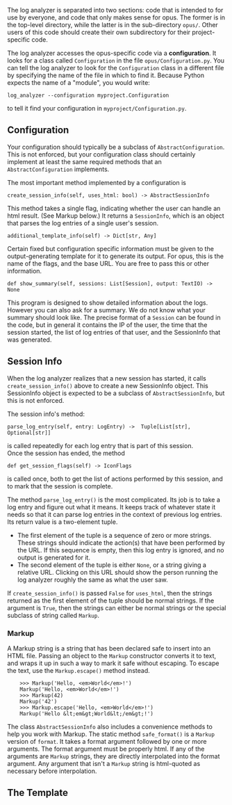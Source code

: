 The log analyzer is separated into two sections: code that is intended to for use by everyone, and code that only
makes sense for opus.
The former is in the top-level directory, while the latter is in the sub-directory `opus/`.
Other users of this code should create their own subdirectory for their project-specific code.

The log analyzer accesses the opus-specific code via a **configuration**.
It looks for a class called `Configuration` in the file `opus/Configuration.py`.
You can tell the log analyzer to look for the `Configuration` class in a different file by specifying the
name of the file in which to find it.
Because Python expects the name of a "module", you would write:
```
log_analyzer --configuration myproject.Configuration
```
to tell it find your configuration in `myproject/Configuration.py`.

## Configuration

Your configuration should typically be a subclass of `AbstractConfiguration`.
This is not enforced, but your configuration class should certainly implement at least the same required methods 
that an `AbstractConfiguration` implements.

The most important method implemented by a configuration is 

```
create_session_info(self, uses_html: bool) -> AbstractSessionInfo
```
This method takes a single flag, indicating whether the user can handle an html result.  (See Markup below.) 
It returns a `SessionInfo`, which is an object that parses the log entries of a single user's session.

```
additional_template_info(self) -> Dict[str, Any]
```
Certain fixed but configuration specific information must be given to the output-generating template for it to 
generate its output. 
For opus, this is the name of the flags, and the base URL.  You are free to pass this or other information.

```
def show_summary(self, sessions: List[Session], output: TextIO) -> None
```
This program is designed to show detailed information about the logs.
However you can also ask for a summary.  We do not know what your summary should look like.
The precise format of a `Session` can be found in the code, but in general it contains the IP of the user, the
time that the session started, the list of log entries of that user, and the SessionInfo that was generated.


## Session Info

When the log analyzer realizes that a new session has started, it calls `create_session_info()` above to create a
new SessionInfo object.
This SessionInfo object is expected to be a subclass of `AbstractSessionInfo`, but this is
not enforced.

The session info's method:
```
parse_log_entry(self, entry: LogEntry) ->  Tuple[List[str], Optional[str]]
```
is called repeatedly for each log entry that is part of this session.  
Once the session has ended, the method
```
def get_session_flags(self) -> IconFlags
```
is called once, both to get the list of actions performed by this session, and to mark that the session is complete.


The method ```parse_log_entry()``` is the most complicated.
Its job is to take a log entry and figure out what it means.
It keeps track of whatever state it needs so that it can parse log entries in the context of previous log entries. 
Its return value is a two-element tuple.
* The first element of the tuple is a sequence of zero or more strings.
These strings should indicate the action(s) that have been performed by the URL.
If this sequence is empty, then this log entry is ignored, and no output is generated for it.
* The second element of the tuple is either `None`, or a string giving a relative URL.
Clicking on this URL should show the person running the log analyzer roughly the same as what the user saw.

If `create_session_info()` is passed `False` for `uses_html`, then the strings returned as the first element of the
tuple should be normal strings.  If the argument is `True`, then the strings can either be normal strings or the
special subclass of string called `Markup`. 

### Markup
A Markup string is a string that has been declared safe to insert into an HTML file.
Passing an object to the `Markup` constructor converts it to text, and wraps it up in such a way to mark it
safe without escaping. 
To escape the text, use the `Markup.escape()` method instead.
```
    >>> Markup('Hello, <em>World</em>!')
    Markup('Hello, <em>World</em>!')
    >>> Markup(42)
    Markup('42')
    >>> Markup.escape('Hello, <em>World</em>!')
    Markup('Hello &lt;em&gt;World&lt;/em&gt;!')
```

The class `AbstractSessionInfo` also includes a convenience methods to help you work with Markup.
The static method `safe_format()` is a `Markup` version of `format`.  It takes a format argument followed by one
or more arguments.  The format argument must be properly html.
If any of the arguments are `Markup` strings, they are directly interpolated into the format argument.
Any argument that isn't a `Markup` string is html-quoted as necessary before interpolation.

## The Template




 

